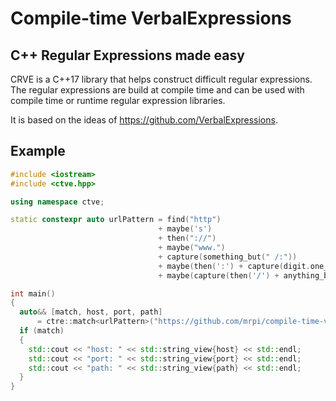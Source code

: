 # Compile-time VerbalExpressions

## C++ Regular Expressions made easy

CRVE is a C++17 library that helps construct difficult regular expressions.
The regular expressions are build at compile time and can be used with compile time or runtime regular expression libraries.

It is based on the ideas of https://github.com/VerbalExpressions.

## Example

```c++
#include <iostream>
#include <ctve.hpp>

using namespace ctve;

static constexpr auto urlPattern = find("http")
                                 + maybe('s')
                                 + then("://")
                                 + maybe("www.")
                                 + capture(something_but(" /:"))
                                 + maybe(then(':') + capture(digit.one_or_more()))
                                 + maybe(capture(then('/') + anything_but(' ')));

int main()
{
  auto&& [match, host, port, path] 
      = ctre::match<urlPattern>("https://github.com/mrpi/compile-time-verbal-expressions");
  if (match)
  {
    std::cout << "host: " << std::string_view{host} << std::endl;
    std::cout << "port: " << std::string_view{port} << std::endl;
    std::cout << "path: " << std::string_view{path} << std::endl;
  }
}
```
